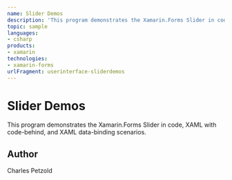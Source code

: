 ```yaml
---
name: Slider Demos
description: 'This program demonstrates the Xamarin.Forms Slider in code, XAML with code-behind, and XAML data-binding scenarios. '
topic: sample
languages:
- csharp
products:
- xamarin
technologies:
- xamarin-forms
urlFragment: userinterface-sliderdemos
---
```

Slider Demos
============

This program demonstrates the Xamarin.Forms Slider in code, XAML with code-behind, and XAML data-binding scenarios.

Author
------

Charles Petzold
